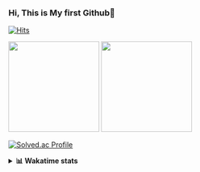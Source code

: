 ### Hi, This is My first Github👋
[![Hits](https://hits.seeyoufarm.com/api/count/incr/badge.svg?url=https%3A%2F%2Fgithub.com%2FJonghyun-Park1027&count_bg=%2379C83D&title_bg=%23555555&icon=&icon_color=%23E7E7E7&title=hits&edge_flat=false)](https://hits.seeyoufarm.com)
<br>


<p>
  <img height="180em" src="https://github-readme-stats-eight-rho-29.vercel.app/api?username=Jonghyun-Park1027&show_icons=true&include_all_commits=true&bg_color=30,e96443,904e95&title_color=fff&text_color=fff">
  <img height="180em" src="https://github-readme-stats-eight-rho-29.vercel.app/api/top-langs/?username=Jonghyun-Park1027&layout=compact&bg_color=30,e96443,904e95&title_color=fff&text_color=fff">


[![Solved.ac Profile](http://mazassumnida.wtf/api/v2/generate_badge?boj=ppjjhh1027)](https://solved.ac/ppjjhh1027/)

</p>
<details>
<summary><b>📊 Wakatime stats</b><br></summary>
<div>
<hr/>



<!--START_SECTION:waka-->
![Code Time](http://img.shields.io/badge/Code%20Time-718%20hrs%2014%20mins-blue)

![Profile Views](http://img.shields.io/badge/Profile%20Views-1-blue)

**🐱 My GitHub Data** 

> 📦 67.6 kB Used in GitHub's Storage 
 > 
> 🏆 3 Contributions in the Year 2024
 > 
> 🚫 Not Opted to Hire
 > 
> 📜 6 Public Repositories 
 > 
> 🔑 2 Private Repositories 
 > 
**I'm an Early 🐤** 

```text
🌞 Morning                46 commits          █████░░░░░░░░░░░░░░░░░░░░   21.40 % 
🌆 Daytime                122 commits         ██████████████░░░░░░░░░░░   56.74 % 
🌃 Evening                43 commits          █████░░░░░░░░░░░░░░░░░░░░   20.00 % 
🌙 Night                  4 commits           ░░░░░░░░░░░░░░░░░░░░░░░░░   01.86 % 
```
📅 **I'm Most Productive on Friday** 

```text
Monday                   37 commits          ████░░░░░░░░░░░░░░░░░░░░░   17.21 % 
Tuesday                  24 commits          ███░░░░░░░░░░░░░░░░░░░░░░   11.16 % 
Wednesday                10 commits          █░░░░░░░░░░░░░░░░░░░░░░░░   04.65 % 
Thursday                 22 commits          ███░░░░░░░░░░░░░░░░░░░░░░   10.23 % 
Friday                   61 commits          ███████░░░░░░░░░░░░░░░░░░   28.37 % 
Saturday                 20 commits          ██░░░░░░░░░░░░░░░░░░░░░░░   09.30 % 
Sunday                   41 commits          █████░░░░░░░░░░░░░░░░░░░░   19.07 % 
```


📊 **This Week I Spent My Time On** 

```text
🕑︎ Time Zone: Asia/Seoul

💬 Programming Languages: 
Python                   2 hrs 34 mins       ████████████░░░░░░░░░░░░░   47.69 % 
Text                     1 hr 25 mins        ███████░░░░░░░░░░░░░░░░░░   26.27 % 
Jupyter                  1 hr 7 mins         █████░░░░░░░░░░░░░░░░░░░░   20.86 % 
Markdown                 16 mins             █░░░░░░░░░░░░░░░░░░░░░░░░   05.10 % 
JSON                     0 secs              ░░░░░░░░░░░░░░░░░░░░░░░░░   00.09 % 

🔥 Editors: 
VS Code                  2 hrs 51 mins       █████████████░░░░░░░░░░░░   52.87 % 
PyCharm                  2 hrs 32 mins       ████████████░░░░░░░░░░░░░   47.13 % 

🐱‍💻 Projects: 
Codingtest               2 hrs 51 mins       █████████████░░░░░░░░░░░░   52.87 % 
베링랩                      2 hrs 18 mins       ███████████░░░░░░░░░░░░░░   42.75 % 
Unknown Project          14 mins             █░░░░░░░░░░░░░░░░░░░░░░░░   04.38 % 

💻 Operating System: 
Windows                  5 hrs 24 mins       █████████████████████████   100.00 % 
```

**I Mostly Code in Jupyter Notebook** 

```text
Jupyter Notebook         6 repos             █████████████████████░░░░   85.71 % 
C++                      1 repo              ████░░░░░░░░░░░░░░░░░░░░░   14.29 % 
```




 Last Updated on 24/01/2024 18:35:25 UTC
<!--END_SECTION:waka-->
</details>



